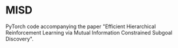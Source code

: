 # MISD
PyTorch code accompanying the paper "Efficient Hierarchical Reinforcement Learning via Mutual Information Constrained Subgoal Discovery".
